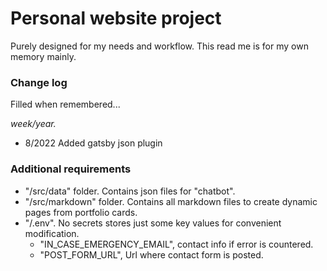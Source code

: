 # Personal website project
Purely designed for my needs and workflow. This read me is for my own memory mainly.

### Change log
Filled when remembered...

*week/year.*
- 8/2022 Added gatsby json plugin


### Additional requirements
- "/src/data" folder.  Contains json files for "chatbot".
- "/src/markdown" folder.  Contains all markdown files to create dynamic pages from portfolio cards.
- "/.env". No secrets stores just some key values for convenient  modification.
    - "IN_CASE_EMERGENCY_EMAIL",  contact info if error is countered.
    - "POST_FORM_URL", Url where contact form is posted.